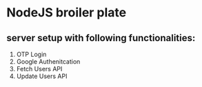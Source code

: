 
# NodeJS broiler plate 
## server setup with following functionalities:

1. OTP Login
2. Google Authenitcation
3. Fetch Users API
4. Update Users API
